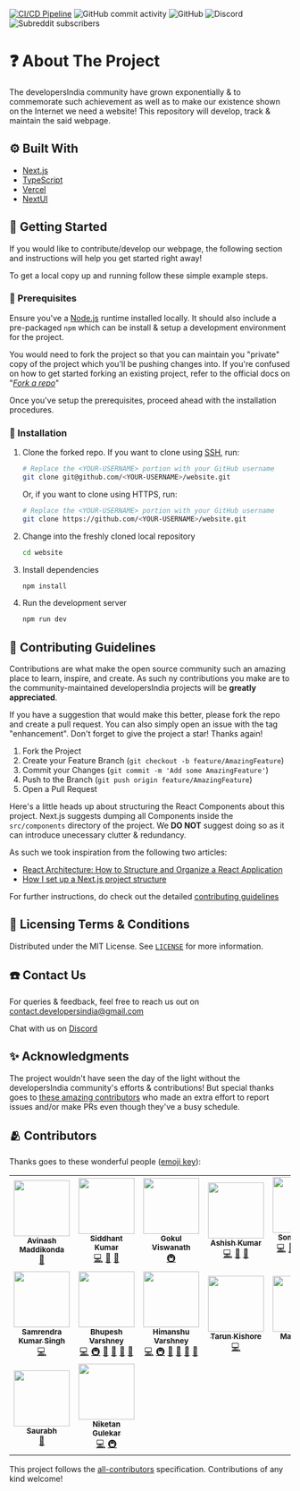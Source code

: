 <!-- prettier-ignore-start -->
<!-- markdownlint-disable -->
[![CI/CD Pipeline](https://github.com/developersIndia/website/actions/workflows/main.yml/badge.svg)](https://github.com/developersIndia/website/actions/workflows/main.yml) ![GitHub commit activity](https://img.shields.io/github/commit-activity/w/developersIndia/website?color=%237f7f7f&label=Commit%20Activity&logo=GitHub) ![GitHub](https://img.shields.io/github/license/developersIndia/website?color=%23848484&label=License&logo=GitHub) ![Discord](https://img.shields.io/discord/669880381649977354?color=%237289da&label=Discord&logo=Discord) ![Subreddit subscribers](https://img.shields.io/reddit/subreddit-subscribers/developersIndia?style=social)
<!-- markdownlint-restore -->
<!-- prettier-ignore-end -->

<!-- Add project logo which should be centered well -->

# ❓ About The Project

<!--
Add a screencast (preferably in GIF format) to showcase the webpage & for obvious SEO reasons
-->

The developersIndia community have grown exponentially & to commemorate such achievement as well as to make our existence shown on the Internet we need a website! This repository will develop, track & maintain the said webpage.

## ⚙️ Built With

<!--
Add more entries of the tech stack as the project grows & developers over time -->

- [Next.js](https://nextjs.org/)
- [TypeScript](https://www.typescriptlang.org)
- [Vercel](https://vercel.com)
- [NextUI](https://nextui.org)

## 🏃 Getting Started

If you would like to contribute/develop our webpage, the following section and instructions will help you get started right away!

To get a local copy up and running follow these simple example steps.

### 📖 Prerequisites

Ensure you've a [Node.js](https://nodejs.org) runtime installed locally. It should also include a pre-packaged `npm` which can be install & setup a development environment for the project.

You would need to fork the project so that you can maintain you "private" copy of the project which you'll be pushing changes into. If you're confused on how to get started forking an existing project, refer to the official docs on "[_Fork a repo_](https://docs.github.com/en/get-started/quickstart/fork-a-repo)"

Once you've setup the prerequisites, proceed ahead with the installation procedures.

### 🧰 Installation

1. Clone the forked repo.
   If you want to clone using [SSH](https://docs.github.com/en/authentication/connecting-to-github-with-ssh), run:

   ```sh
   # Replace the <YOUR-USERNAME> portion with your GitHub username
   git clone git@github.com/<YOUR-USERNAME>/website.git
   ```

   Or, if you want to clone using HTTPS, run:

   ```sh
   # Replace the <YOUR-USERNAME> portion with your GitHub username
   git clone https://github.com/<YOUR-USERNAME>/website.git
   ```

2. Change into the freshly cloned local repository

   ```sh
   cd website
   ```

3. Install dependencies

   ```sh
   npm install
   ```

4. Run the development server

   ```sh
   npm run dev
   ```

   <!-- Insert a "roadmap" section over here once it's developed -->

## 🚧 Contributing Guidelines

Contributions are what make the open source community such an amazing place to learn, inspire, and create. As such ny contributions you make are to the community-maintained developersIndia projects will be **greatly appreciated**.

If you have a suggestion that would make this better, please fork the repo and create a pull request. You can also simply open an issue with the tag "enhancement".
Don't forget to give the project a star! Thanks again!

1. Fork the Project
2. Create your Feature Branch (`git checkout -b feature/AmazingFeature`)
3. Commit your Changes (`git commit -m 'Add some AmazingFeature'`)
4. Push to the Branch (`git push origin feature/AmazingFeature`)
5. Open a Pull Request

Here's a little heads up about structuring the React Components about this project. Next.js suggests dumping all Components inside the `src/components` directory of the project. We **DO NOT** suggest doing so as it can introduce unecessary clutter & redundancy.

As such we took inspiration from the following two articles:

- [React Architecture: How to Structure and Organize a React Application](https://www.taniarascia.com/react-architecture-directory-structure/)
- [How I set up a Next.js project structure](https://flaviocopes.com/nextjs-project-structure/)

For further instructions, do check out the detailed [contributing guidelines](./.github/CONTRIBUTING.md)

## 📄 Licensing Terms & Conditions

Distributed under the MIT License. See [`LICENSE`](./LICENSE) for more information.

## ☎️ Contact Us

<!-- Add Twitter and/or the LinkedIn page when they're prepared -->

For queries & feedback, feel free to reach us out on [contact.developersindia@gmail.com](mailto:contact.developersindia@gmail.com)

Chat with us on [Discord](https://discord.gg/RjEZk8XSKd)

## ✨ Acknowledgments

The project wouldn't have seen the day of the light without the developersIndia community's efforts & contributions! But special thanks goes to [these amazing contributors](https://github.com/developersIndia/developersIndia.in/graphs/contributors) who made an extra effort to report issues and/or make PRs even though they've a busy schedule.

## 🫂 Contributors

Thanks goes to these wonderful people ([emoji key](https://allcontributors.org/docs/en/emoji-key)):

<!-- ALL-CONTRIBUTORS-LIST:START - Do not remove or modify this section -->
<!-- prettier-ignore-start -->
<!-- markdownlint-disable -->
<table>
  <tr>
    <td align="center"><a href="https://github.com/SFM61319"><img src="https://avatars.githubusercontent.com/u/45308169?s=100" width="100px;" alt=""/><br /><sub><b>Avinash Maddikonda</b></sub></a><br /><a href="https://github.com/developersIndia/website/commits?author=SFM61319" title="Documentation">📖</a></td>
    <td align="center"><a href="https://siddhantcodes.netlify.app/"><img src="https://avatars.githubusercontent.com/u/36407043?v=4?s=100" width="100px;" alt=""/><br /><sub><b>Siddhant Kumar</b></sub></a><br /><a href="https://github.com/developersIndia/website/commits?author=siddhantk232" title="Code">💻</a> <a href="https://github.com/developersIndia/website/pulls?q=is%3Apr+reviewed-by%3Asiddhantk232" title="Reviewed Pull Requests">👀</a> <a href="https://github.com/developersIndia/website/commits?author=siddhantk232" title="Documentation">📖</a></td>
    <td align="center"><a href="https://gokulv.netlify.app/"><img src="https://avatars.githubusercontent.com/u/46419552?v=4?s=100" width="100px;" alt=""/><br /><sub><b>Gokul Viswanath</b></sub></a><br /><a href="#infra-1Gokul" title="Infrastructure (Hosting, Build-Tools, etc)">🚇</a></td>
    <td align="center"><a href="http://www.megabyt.dev"><img src="https://avatars.githubusercontent.com/u/17390257?v=4?s=100" width="100px;" alt=""/><br /><sub><b>Ashish Kumar</b></sub></a><br /><a href="https://github.com/developersIndia/website/commits?author=afkcodes" title="Code">💻</a> <a href="#ideas-afkcodes" title="Ideas, Planning, & Feedback">🤔</a> <a href="https://github.com/developersIndia/website/pulls?q=is%3Apr+reviewed-by%3Aafkcodes" title="Reviewed Pull Requests">👀</a></td>
    <td align="center"><a href="https://jarmos.netlify.app/"><img src="https://avatars.githubusercontent.com/u/31373860?v=4?s=100" width="100px;" alt=""/><br /><sub><b>Somraj Saha</b></sub></a><br /><a href="https://github.com/developersIndia/website/commits?author=Jarmos-san" title="Code">💻</a> <a href="#ideas-Jarmos-san" title="Ideas, Planning, & Feedback">🤔</a> <a href="#maintenance-Jarmos-san" title="Maintenance">🚧</a> <a href="#mentoring-Jarmos-san" title="Mentoring">🧑‍🏫</a> <a href="https://github.com/developersIndia/website/pulls?q=is%3Apr+reviewed-by%3AJarmos-san" title="Reviewed Pull Requests">👀</a> <a href="#projectManagement-Jarmos-san" title="Project Management">📆</a></td>
    <td align="center"><a href="http://omkarkulkarni.vercel.app"><img src="https://avatars.githubusercontent.com/u/45557594?v=4?s=100" width="100px;" alt=""/><br /><sub><b>Omkar Kulkarni</b></sub></a><br /><a href="#content-OmkarK45" title="Content">🖋</a> <a href="#design-OmkarK45" title="Design">🎨</a></td>
    <td align="center"><a href="https://sushilburagute.github.io"><img src="https://avatars.githubusercontent.com/u/50674860?v=4?s=100" width="100px;" alt=""/><br /><sub><b>Sushil Buragute</b></sub></a><br /><a href="#content-sushilburagute" title="Content">🖋</a> <a href="#design-sushilburagute" title="Design">🎨</a></td>
  </tr>
  <tr>
    <td align="center"><a href="https://github.com/SamrendraS"><img src="https://avatars.githubusercontent.com/u/43675000?v=4?s=100" width="100px;" alt=""/><br /><sub><b>Samrendra Kumar Singh</b></sub></a><br /><a href="https://github.com/developersIndia/website/commits?author=SamrendraS" title="Code">💻</a></td>
    <td align="center"><a href="https://bhupesh.me"><img src="https://avatars.githubusercontent.com/u/34342551?v=4?s=100" width="100px;" alt=""/><br /><sub><b>Bhupesh Varshney</b></sub></a><br /><a href="https://github.com/developersIndia/website/commits?author=Bhupesh-V" title="Code">💻</a> <a href="#infra-Bhupesh-V" title="Infrastructure (Hosting, Build-Tools, etc)">🚇</a> <a href="https://github.com/developersIndia/website/commits?author=Bhupesh-V" title="Documentation">📖</a> <a href="#tool-Bhupesh-V" title="Tools">🔧</a> <a href="#ideas-Bhupesh-V" title="Ideas, Planning, & Feedback">🤔</a> <a href="https://github.com/developersIndia/website/pulls?q=is%3Apr+reviewed-by%3ABhupesh-V" title="Reviewed Pull Requests">👀</a></td>
    <td align="center"><a href="http://himanshuvarshney.now.sh"><img src="https://avatars.githubusercontent.com/u/45286342?v=4?s=100" width="100px;" alt=""/><br /><sub><b>Himanshu Varshney</b></sub></a><br /><a href="https://github.com/developersIndia/website/commits?author=varshney-himanshu" title="Code">💻</a> <a href="#infra-varshney-himanshu" title="Infrastructure (Hosting, Build-Tools, etc)">🚇</a> <a href="https://github.com/developersIndia/website/commits?author=varshney-himanshu" title="Documentation">📖</a> <a href="#tool-varshney-himanshu" title="Tools">🔧</a> <a href="#ideas-varshney-himanshu" title="Ideas, Planning, & Feedback">🤔</a> <a href="https://github.com/developersIndia/website/pulls?q=is%3Apr+reviewed-by%3Avarshney-himanshu" title="Reviewed Pull Requests">👀</a></td>
    <td align="center"><a href="https://github.com/tarunkishore2303"><img src="https://avatars.githubusercontent.com/u/53224551?v=4?s=100" width="100px;" alt=""/><br /><sub><b>Tarun Kishore</b></sub></a><br /><a href="https://github.com/developersIndia/website/commits?author=tarunkishore2303" title="Code">💻</a></td>
    <td align="center"><a href="https://tailwind-nextjs-portfolio.vercel.app/"><img src="https://avatars.githubusercontent.com/u/18483618?v=4?s=100" width="100px;" alt=""/><br /><sub><b>Manav-SM</b></sub></a><br /><a href="https://github.com/developersIndia/website/commits?author=Manav-SM" title="Code">💻</a></td>
    <td align="center"><a href="https://pushpendersaini.com"><img src="https://avatars.githubusercontent.com/u/54404738?v=4?s=100" width="100px;" alt=""/><br /><sub><b>Pushpender Saini</b></sub></a><br /><a href="https://github.com/developersIndia/website/commits?author=PushpenderSaini0" title="Code">💻</a> <a href="#tool-PushpenderSaini0" title="Tools">🔧</a> <a href="https://github.com/developersIndia/website/pulls?q=is%3Apr+reviewed-by%3APushpenderSaini0" title="Reviewed Pull Requests">👀</a></td>
    <td align="center"><a href="https://github.com/vigneshwar221B"><img src="https://avatars.githubusercontent.com/u/40354785?v=4?s=100" width="100px;" alt=""/><br /><sub><b>vigneshwar</b></sub></a><br /><a href="https://github.com/developersIndia/website/commits?author=vigneshwar221B" title="Code">💻</a></td>
  </tr>
  <tr>
    <td align="center"><a href="https://github.com/gogeta95"><img src="https://avatars.githubusercontent.com/u/8329096?v=4?s=100" width="100px;" alt=""/><br /><sub><b>Saurabh</b></sub></a><br /><a href="https://github.com/developersIndia/website/commits?author=gogeta95" title="Documentation">📖</a></td>
    <td align="center"><a href="https://nikketan.xyz"><img src="https://avatars.githubusercontent.com/u/22788998?v=4?s=100" width="100px;" alt=""/><br /><sub><b>Niketan Gulekar</b></sub></a><br /><a href="https://github.com/developersIndia/website/commits?author=NiketanG" title="Code">💻</a> <a href="#infra-NiketanG" title="Infrastructure (Hosting, Build-Tools, etc)">🚇</a></td>
  </tr>
</table>

<!-- markdownlint-restore -->
<!-- prettier-ignore-end -->

<!-- ALL-CONTRIBUTORS-LIST:END -->

This project follows the [all-contributors](https://github.com/all-contributors/all-contributors) specification. Contributions of any kind welcome!
